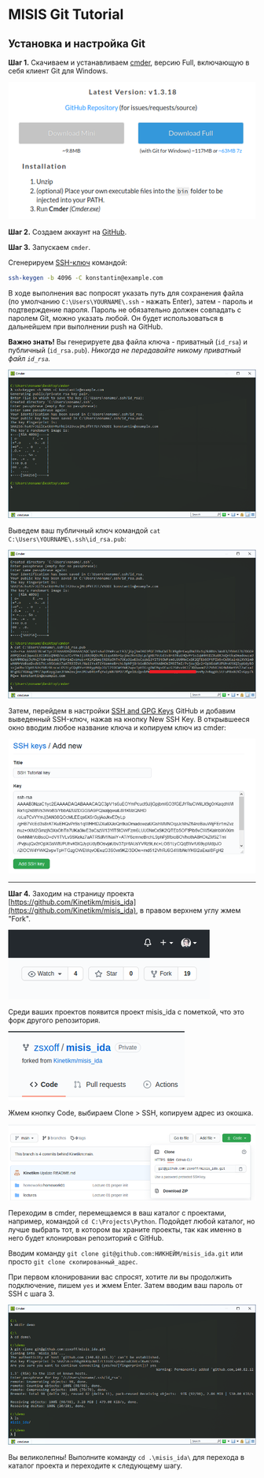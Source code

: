 # MISIS Git Tutorial

## Установка и настройка Git

**Шаг 1.** Скачиваем и устанавливаем [cmder](https://cmder.net/), версию Full, включающую в себя клиент Git для Windows.

![](images/01.png)

**Шаг 2.** Создаем аккаунт на [GitHub](https://github.com/).

**Шаг 3.** Запускаем `cmder`.

Сгенерируем [SSH-ключ](https://ru.wikipedia.org/wiki/SSH) командой:

```bash
ssh-keygen -b 4096 -C konstantin@example.com
```

В ходе выполнения вас попросят указать путь для сохранения файла (по умолчанию `C:\Users\YOURNAME\.ssh` - нажать Enter), затем - пароль и подтверждение пароля. Пароль не обязательно должен совпадать с паролем Git, можно указать любой. Он будет использоваться в дальнейшем при выполнении push на GitHub.

**Важно знать!** Вы генерируете два файла ключа - приватный (`id_rsa`) и публичный (`id_rsa.pub`). *Никогда не передавайте никому приватный файл `id_rsa`.*

![](images/cmder01.png)

Выведем ваш публичный ключ командой `cat C:\Users\YOURNAME\.ssh\id_rsa.pub`:

![](images/cmder02.png)

Затем, перейдем в настройки [SSH and GPG Keys](https://github.com/settings/keys) GitHub и добавим выведенный SSH-ключ, нажав на кнопку New SSH Key. В открывшееся окно вводим любое название ключа и копируем ключ из cmder:

![](images/cmder03.png)

---

**Шаг 4.** Заходим на страницу проекта [https://github.com/Kinetikm/misis_ida](https://github.com/Kinetikm/misis_ida), в правом верхнем углу жмем "Fork".

![](images/02.png)

Среди ваших проектов появится проект misis_ida с пометкой, что это форк другого репозитория.

![](images/03.png)

Жмем кнопку Code, выбираем Clone > SSH, копируем адрес из окошка.

![](images/04.png)

Переходим в cmder, перемещаемся в ваш каталог с проектами, например, командой `cd C:\Projects\Python`. Подойдет любой каталог, но лучше выбрать тот, в котором вы храните проекты, так как именно в него будет клонирован репозиторий с GitHub.

Вводим команду `git clone git@github.com:НИКНЕЙМ/misis_ida.git` или просто `git clone скопированный_адрес`.

При первом клонировании вас спросят, хотите ли вы продолжить подключение, пишем `yes` и жмем Enter. Затем вводим ваш пароль от SSH с шага 3.

![](images/cmder04.png)

Вы великолепны! Выполните команду `cd .\misis_ida\` для перехода в каталог проекта и переходите к следующему шагу.
